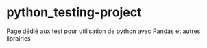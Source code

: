 # python_testing-project

Page dédié aux test pour utilisation de python avec Pandas et autres librairies